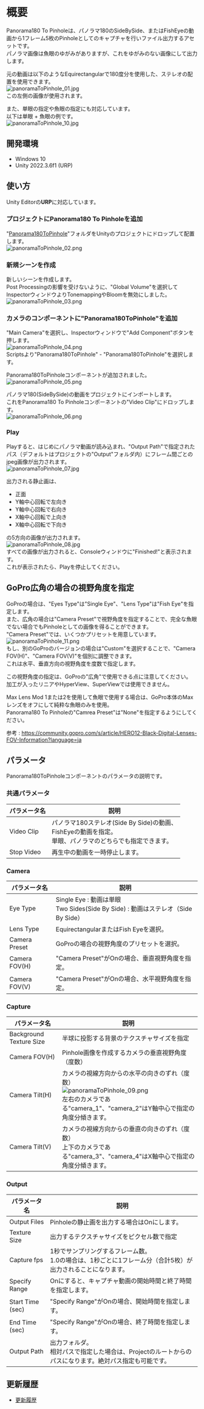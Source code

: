# 概要

Panorama180 To Pinholeは、パノラマ180のSideBySide、またはFishEyeの動画から1フレーム5枚のPinholeとしてのキャプチャを行いファイル出力するアセットです。     
パノラマ画像は魚眼のゆがみがありますが、これをゆがみのない画像にして出力します。     

元の動画は以下のようなEquirectangularで180度分を使用した、ステレオの配置を使用できます。      
![panoramaToPinhole_01.jpg](./images/panoramaToPinhole_01.jpg)     
この左側の画像が使用されます。     

また、単眼の指定や魚眼の指定にも対応しています。      
以下は単眼 + 魚眼の例です。     
![panoramaToPinhole_10.jpg](./images/panoramaToPinhole_10.jpg)     


## 開発環境

* Windows 10
* Unity 2022.3.6f1 (URP)

## 使い方

Unity Editorの**URP**に対応しています。      

### プロジェクトにPanorama180 To Pinholeを追加

"[Panorama180ToPinhole](https://github.com/ft-lab/Unity_Panorama180ToPinhole/tree/main/Assets/Panorama180ToPinhole)"フォルダをUnityのプロジェクトにドロップして配置します。     
![panoramaToPinhole_02.png](./images/panoramaToPinhole_02.png)     

### 新規シーンを作成

新しいシーンを作成します。     
Post Processingの影響を受けないように、"Global Volume"を選択してInspectorウィンドウよりTonemappingやBloomを無効にしました。      
![panoramaToPinhole_03.png](./images/panoramaToPinhole_03.png)     

### カメラのコンポーネントに"Panorama180ToPinhole"を追加

"Main Camera"を選択し、Inspectorウィンドウで"Add Component"ボタンを押します。     
![panoramaToPinhole_04.png](./images/panoramaToPinhole_04.png)     
Scriptsより"Panorama180ToPinhole" - "Panorama180ToPinhole"を選択します。     

Panorama180ToPinholeコンポーネントが追加されました。     
![panoramaToPinhole_05.png](./images/panoramaToPinhole_05.png)     

パノラマ180(SideBySide)の動画をプロジェクトにインポートします。      
これをPanorama180 To Pinholeコンポーネントの"Video Clip"にドロップします。     
![panoramaToPinhole_06.png](./images/panoramaToPinhole_06.png)     

### Play

Playすると、はじめにパノラマ動画が読み込まれ、"Output Path"で指定されたパス（デフォルトはプロジェクトの"Output"フォルダ内）にフレーム間ごとのjpeg画像が出力されます。     
![panoramaToPinhole_07.jpg](./images/panoramaToPinhole_07.jpg)     

出力される静止画は、     
* 正面
* Y軸中心回転で左向き
* Y軸中心回転で右向き
* X軸中心回転で上向き
* X軸中心回転で下向き

の5方向の画像が出力されます。     
![panoramaToPinhole_08.jpg](./images/panoramaToPinhole_08.jpg)     
すべての画像が出力されると、Consoleウィンドウに"Finished!"と表示されます。     
これが表示されたら、Playを停止してください。    

## GoPro広角の場合の視野角度を指定

GoProの場合は、"Eyes Type"は"Single Eye"、"Lens Type"は"Fish Eye"を指定します。      
また、広角の場合は"Camera Preset"で視野角度を指定することで、完全な魚眼でない場合でもPinholeとしての画像を得ることができます。     
"Camera Preset"では、いくつかプリセットを用意しています。      
![panoramaToPinhole_11.png](./images/panoramaToPinhole_11.png)     
もし、別のGoProのバージョンの場合は"Custom"を選択することで、"Camera FOV(H)"、"Camera FOV(V)"を個別に調整できます。     
これは水平、垂直方向の視野角度を度数で指定します。      

この視野角度の指定は、GoProの"広角"で使用できる点に注意してください。     
加工が入ったリニアやHyperView、SuperViewでは使用できません。     

Max Lens Mod 1または2を使用して魚眼で使用する場合は、GoPro本体のMaxレンズをオフにして純粋な魚眼のみを使用。     
Panorama180 To Pinholeの"Camrea Preset"は"None"を指定するようにしてください。      

参考 : https://community.gopro.com/s/article/HERO12-Black-Digital-Lenses-FOV-Information?language=ja     

## パラメータ

Panorama180ToPinholeコンポーネントのパラメータの説明です。     

### 共通パラメータ

|パラメータ名|説明|     
|---|---|     
|Video Clip|パノラマ180ステレオ(Side By Side)の動画、<br>FishEyeの動画を指定。<br>単眼、パノラマのどちらでも指定できます。|     
|Stop Video|再生中の動画を一時停止します。|     

### Camera

|パラメータ名|説明|     
|---|---|     
|Eye Type|Single Eye : 動画は単眼<br>Two Sides(Side By Side) : 動画はステレオ（Side By Side）|     
|Lens Type|EquirectangularまたはFish Eyeを選択。|     
|Camera Preset|GoProの場合の視野角度のプリセットを選択。|     
|Camera FOV(H)|"Camera Preset"がOnの場合、垂直視野角度を指定。|     
|Camera FOV(V)|"Camera Preset"がOnの場合、水平視野角度を指定。|     

### Capture

|パラメータ名|説明|     
|---|---|     
|Background Texture Size|半球に投影する背景のテクスチャサイズを指定|     
|Camera FOV(H)|Pinhole画像を作成するカメラの垂直視野角度（度数）|     
|Camera Tilt(H)|カメラの視線方向からの水平の向きのずれ（度数）<br>![panoramaToPinhole_09.png](./images/panoramaToPinhole_09.png)<br>左右のカメラである"camera_1"、"camera_2"はY軸中心で指定の角度分傾きます。|     
|Camera Tilt(V)|カメラの視線方向からの垂直の向きのずれ（度数）<br>上下のカメラである"camera_3"、"camera_4"はX軸中心で指定の角度分傾きます。|     

### Output

|パラメータ名|説明|     
|---|---|     
|Output Files|Pinholeの静止画を出力する場合はOnにします。|     
|Texture Size|出力するテクスチャサイズをピクセル数で指定|     
|Capture fps|1秒でサンプリングするフレーム数。<br>1.0の場合は、1秒ごとに1フレーム分（合計5枚）が出力されることになります。|     
|Specify Range|Onにすると、キャプチャ動画の開始時間と終了時間を指定します。|     
|Start Time (sec)|"Specify Range"がOnの場合、開始時間を指定します。|     
|End Time (sec)|"Specify Range"がOnの場合、終了時間を指定します。|     
|Output Path|出力フォルダ。<br>相対パスで指定した場合は、Projectのルートからのパスになります。絶対パス指定も可能です。|     

## 更新履歴

* [更新履歴](./ChangeLog.md)    
